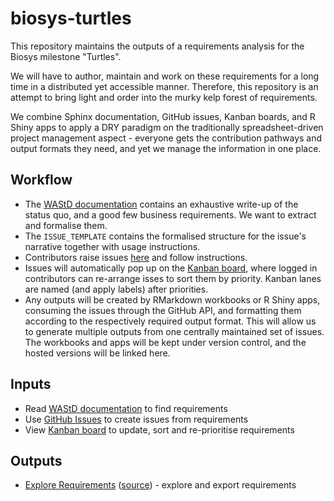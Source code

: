 # biosys-turtles
This repository maintains the outputs of a requirements analysis for the Biosys milestone "Turtles".

We will have to author, maintain and work on these requirements for a long time in a distributed yet accessible manner.
Therefore, this repository is an attempt to bring light and order into the murky kelp forest of requirements.

We combine Sphinx documentation, GitHub issues, Kanban boards, and R Shiny apps to apply a DRY paradigm on the traditionally spreadsheet-driven project management aspect - everyone gets the contribution pathways and output formats they need, and yet we manage the information in one place.

## Workflow

* The [WAStD documentation](http://wastd.readthedocs.io/business_analysts.html) contains 
  an exhaustive write-up of the status quo, and a good few business requirements. 
  We want to extract and formalise them.
* The `ISSUE_TEMPLATE` contains the formalised structure for the issue's narrative 
  together with usage instructions.
* Contributors raise issues [here](https://github.com/parksandwildlife/biosys-turtles/issues)
  and follow instructions.
* Issues will automatically pop up on the 
  [Kanban board](https://waffle.io/parksandwildlife/biosys-turtles), where logged in
  contributors can re-arrange isses to sort them by priority. 
  Kanban lanes are named (and apply labels) after priorities.
* Any outputs will be created by RMarkdown workbooks or R Shiny apps, consuming the issues 
  through the GitHub API, and formatting them according to the respectively required output format. 
  This will allow us to generate multiple outputs from one centrally maintained set of issues. 
  The workbooks and apps will be kept under version control, and the hosted versions will be linked here.
  
## Inputs

* Read [WAStD documentation](http://wastd.readthedocs.io/business_analysts.html) to find requirements
* Use [GitHub Issues](https://github.com/parksandwildlife/biosys-turtles/issues) to create issues from requirements
* View [Kanban board](https://waffle.io/parksandwildlife/biosys-turtles) to update, sort and re-prioritise requirements

## Outputs

* [Explore Requirements](https://yes-we-ckan.shinyapps.io/BiosysTurtlesRequirements/) ([source](https://github.com/parksandwildlife/turtle-scripts/tree/master/requirements/BiosysTurtlesRequirements)) - explore and export requirements
